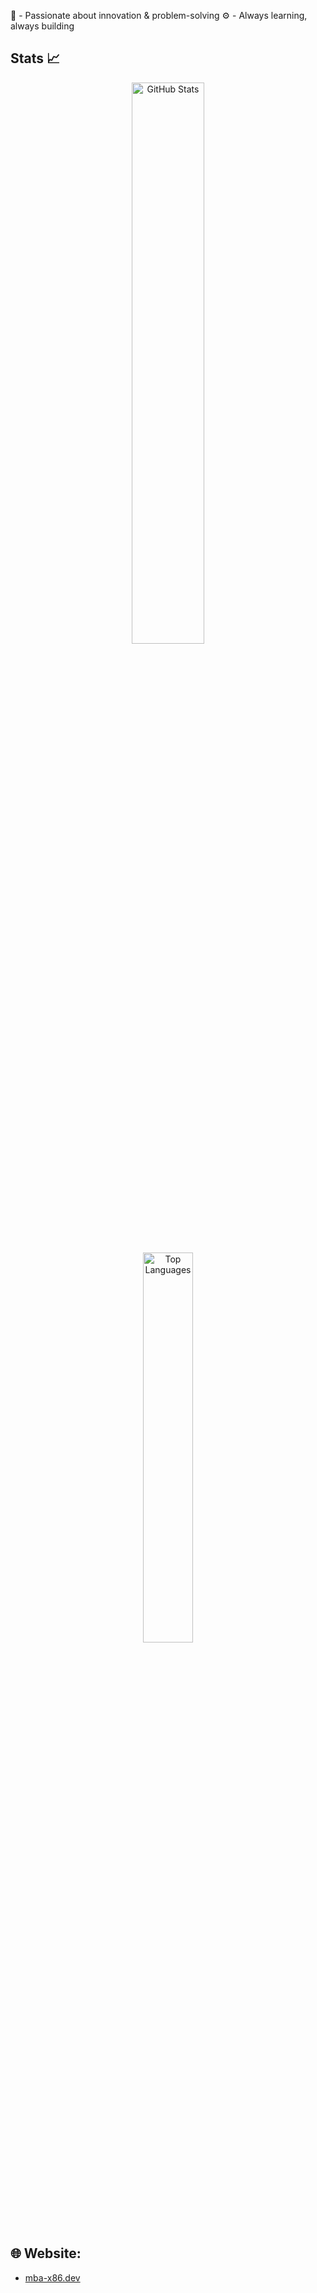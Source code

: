 🎲 - Passionate about innovation & problem-solving
⚙️ - Always learning, always building

## Stats 📈
<p align="center">
  <img width="48%" src="https://github-readme-stats.vercel.app/api?username=MBA2022&show_icons=true&theme=dark&title_color=00ff00&text_color=ffffff&bg_color=0d1117&locale=en&hide_border=true" alt="GitHub Stats" />
  <br/>
  <img width="40%" src="https://github-readme-stats.vercel.app/api/top-langs?username=MBA2022&show_icons=true&theme=dark&title_color=00ff00&text_color=ffffff&bg_color=0d1117&locale=en&layout=compact&hide_border=true" alt="Top Languages" />

</p>

## 🌐 Website:
- [mba-x86.dev](https://mba-x86.dev)  
